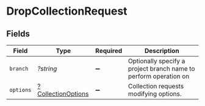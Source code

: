 # DropCollectionRequest


## Fields

| Field                                                            | Type                                                             | Required                                                         | Description                                                      |
| ---------------------------------------------------------------- | ---------------------------------------------------------------- | ---------------------------------------------------------------- | ---------------------------------------------------------------- |
| `branch`                                                         | *?string*                                                        | :heavy_minus_sign:                                               | Optionally specify a project branch name to perform operation on |
| `options`                                                        | [?CollectionOptions](../../models/shared/CollectionOptions.md)   | :heavy_minus_sign:                                               | Collection requests modifying options.                           |